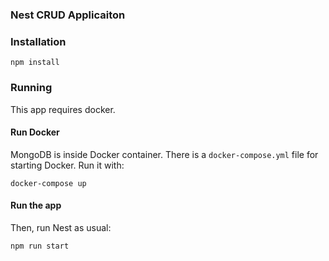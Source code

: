 ### Nest CRUD Applicaiton

### Installation

`npm install`

### Running

This app requires docker.

#### Run Docker

MongoDB is inside Docker container. There is a `docker-compose.yml` file for starting Docker. Run it with:

`docker-compose up`

#### Run the app

Then, run Nest as usual:

`npm run start`
